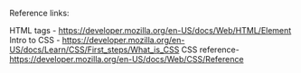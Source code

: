Reference links:

HTML tags - https://developer.mozilla.org/en-US/docs/Web/HTML/Element
Intro to CSS - https://developer.mozilla.org/en-US/docs/Learn/CSS/First_steps/What_is_CSS
CSS reference- https://developer.mozilla.org/en-US/docs/Web/CSS/Reference

